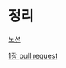 # 정리
[노션](https://purrfect-fisherman-d0b.notion.site/bdb5b296c70f427e818a89e152f5035d?v=c29af275c0404e69b03659949f1bfaab)

[1장 pull request](https://github.com/qudtjs0753/OOD_code/pull/1)